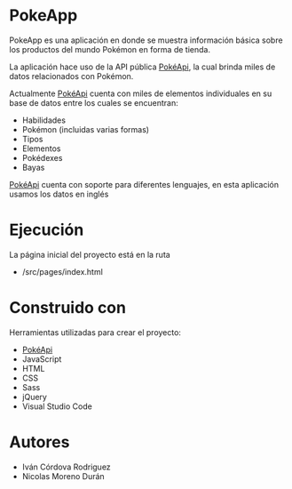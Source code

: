 # PokeApp
PokeApp es una aplicación en donde se muestra información básica sobre los productos del mundo Pokémon en forma de tienda.

La aplicación hace uso de la API pública [PokéApi](https://pokeapi.co/ "PokéApi"), la cual brinda miles de datos relacionados con Pokémon. 

Actualmente [PokéApi](https://pokeapi.co/ "PokéApi") cuenta con miles de elementos individuales en su base de datos entre los cuales se encuentran:
- Habilidades
- Pokémon (incluidas varias formas)
- Tipos
- Elementos
- Pokédexes
- Bayas

[PokéApi](https://pokeapi.co/ "PokéApi") cuenta con soporte para diferentes lenguajes, en esta aplicación usamos los datos en inglés 

# Ejecución
La página inicial del proyecto está en la ruta 

- /src/pages/index.html

# Construido con
Herramientas utilizadas para crear el proyecto:
- [PokéApi](https://pokeapi.co/ "PokéApi") 
- JavaScript
- HTML
- CSS
- Sass
- jQuery
- Visual Studio Code
# Autores
- Iván Córdova Rodriguez
- Nicolas Moreno Durán